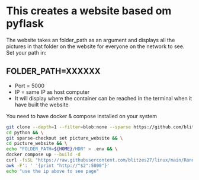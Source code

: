 # This creates a website based om pyflask #

The website takes an folder_path as an argument and displays all the pictures in that folder on the website for everyone on the network to see. Set your path in:

## FOLDER_PATH=XXXXXX ##

* Port = 5000
* IP = same IP as host computer
* It will display where the container can be reached in the terminal when it have built the website

You need to have docker & compose installed on your system

```bash
git clone --depth=1 --filter=blob:none --sparse https://github.com/blitzes27/python.git && \
cd python && \
git sparse-checkout set picture_website && \
cd picture_website && \
echo "FOLDER_PATH=${HOME}/HDR" > .env && \
docker compose up --build -d
curl -fsSL "https://raw.githubusercontent.com/blitzes27/linux/main/Random_stuff/grep_internal_ip.sh" | bash | \
awk -F': ' '{print "http://"$2":5000"}'
echo "use the ip above to see page"
